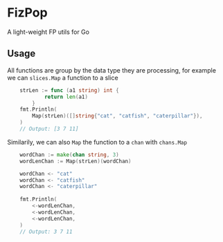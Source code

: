 # FizPop

A light-weight FP utils for Go

## Usage

All functions are group by the data type they are processing, for
example we can `slices.Map` a function to a slice

```go
	strLen := func (a1 string) int {
			return len(a1)
		}
	fmt.Println(
		Map(strLen)([]string{"cat", "catfish", "caterpillar"}),
	)
	// Output: [3 7 11]
```

Similarily, we can also `Map` the function to a `chan` with `chans.Map`

```go
	wordChan := make(chan string, 3)
	wordLenChan := Map(strLen)(wordChan)

	wordChan <- "cat"
	wordChan <- "catfish"
	wordChan <- "caterpillar"
	
	fmt.Println(
		<-wordLenChan,
		<-wordLenChan,
		<-wordLenChan,
	)
	// Output: 3 7 11
```

